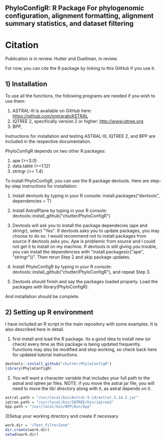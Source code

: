 ## PhyloConfigR: R Package For phylogenomic configuration, alignment formatting, alignment summary statistics, and dataset filtering

# Citation

Publication is in review. Hutter and Duellman, in review. 

For now, you can cite the R package by linking to this GitHub if you use it. 


## 1) Installation

To use all the functions, the following programs are needed if you wish to use them:
  1) ASTRAL-III is available on GitHub here: https://github.com/smirarab/ASTRAL
  2) IQTREE 2, specifically version 2 or higher: http://www.iqtree.org
  3) BPP, 
  
Instructions for installation and testing ASTRAL-III, IQTREE 2, and BPP are included in the respective documentation.

PhyloConfigR depends on two other R packages:
  1) ape (>=3.0)
  2) data.table (>=1.12)
  3) stringr (>= 1.4)
  
To install PhyloConfigR, you can use the R package devtools. Here are step-by-step instructions for installation:

1) Install devtools by typing in your R console: install.packages("devtools", dependencies = T)

2) Install AstralPlane by typing in your R console: devtools::install_github("chutter/PhyloConfigR")

3) Devtools will ask you to install the package dependecies (ape and stringr), select "Yes". If devtools asks you to update packages, you may choose to do so. I would recommend not to install packages from source if devtools asks you. Ape is problemic from source and I could not get it to install on my machine. If devtools is still giving you trouble, you can install the dependencies with "install.packages(c("ape", "stringr"))". Then rerun Step 2 and skip package updates. 

4) Install PhyloConfigR by typing in your R console: devtools::install_github("chutter/PhyloConfigR"), and repeat Step 3. 

5) Devtools should finish and say the packages loaded properly. Load the packages with library(PhyloConfigR). 

And installation should be complete. 



## 2) Setting up R environment

I have included an R script in the main repository with some examples. It is also described here in detail. 

1) first install and load the R package. Its a good idea to install new (or check) every time as this package is being updated frequently. Functions may also be modified and stop working, so check back here for updated tutorial instructions. 

```r
devtools::install_github("chutter/PhyloConfigR")
library(PhyloConfigR)

```

2) You will want a character variable that includes your full path to the astral and iqtree jar files. NOTE: if you move the astral jar file, you will need to move the lib/ directory along with it, as astral depends on it. 


```r
astral.path = "/usr/local/bin/Astral-5-14/astral.5.14.2.jar"
iqtree.path = "/usr/local/bin/IQTREE/bin/iqtree2"
bpp.path = "/usr/local/bin/BPP/bin/bpp"

```

3)Setup your working directory and create if necessary

```r
work.dir = "/Test_FilterZone"
dir.create(work.dir)
setwd(work.dir)
```


